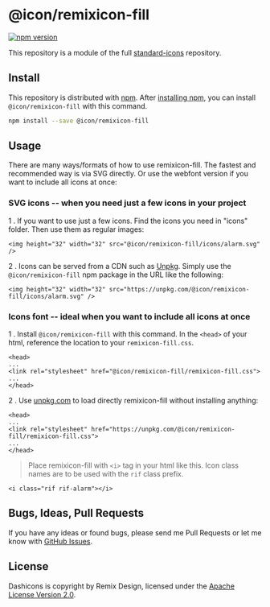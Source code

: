 # @icon/remixicon-fill

[![npm version](https://img.shields.io/npm/v/@icon/remixicon-fill.svg)](https://www.npmjs.org/package/@icon/remixicon-fill)

This repository is a module of the full [standard-icons][standard-icons] repository.

## Install

This repository is distributed with [npm]. After [installing npm][install-npm], you can install `@icon/remixicon-fill` with this command.

```bash
npm install --save @icon/remixicon-fill
```

## Usage

There are many ways/formats of how to use remixicon-fill. The fastest and recommended way is via SVG directly. Or use the webfont version if you want to include all icons at once:

### SVG icons -- when you need just a few icons in your project

1 . If you want to use just a few icons. Find the icons you need in "icons" folder. Then use them as regular images:

```
<img height="32" width="32" src="@icon/remixicon-fill/icons/alarm.svg" />
```

2 . Icons can be served from a CDN such as [Unpkg][Unpkg]. Simply use the `@icon/remixicon-fill` npm package in the URL like the following:

```
<img height="32" width="32" src="https://unpkg.com/@icon/remixicon-fill/icons/alarm.svg" />
```

### Icons font -- ideal when you want to include all icons at once

1 . Install `@icon/remixicon-fill` with this command. In the `<head>` of your html, reference the location to your `remixicon-fill.css`.

```
<head>
...
<link rel="stylesheet" href="@icon/remixicon-fill/remixicon-fill.css">
...
</head>
```

2 . Use [unpkg.com][Unpkg] to load directly remixicon-fill without installing anything:

```
<head>
...
<link rel="stylesheet" href="https://unpkg.com/@icon/remixicon-fill/remixicon-fill.css">
...
</head>
```

> Place remixicon-fill with `<i>` tag in your html like this. Icon class names are to be used with the `rif` class prefix.

```
<i class="rif rif-alarm"></i>
```


## Bugs, Ideas, Pull Requests

If you have any ideas or found bugs, please send me Pull Requests or let me know with [GitHub Issues][github issues].

## License

Dashicons is copyright by Remix Design, licensed under the [Apache License Version 2.0][license].

[license]: https://github.com/thecreation/icons/blob/master/modules/remixicon-fill/LICENSE
[standard-icons]: https://github.com/thecreation/standard-icons
[npm]: https://www.npmjs.com/
[install-npm]: https://docs.npmjs.com/getting-started/installing-node
[sass]: http://sass-lang.com/
[github issues]: https://github.com/thecreation/standard-icons/issues
[Unpkg]: https://unpkg.com